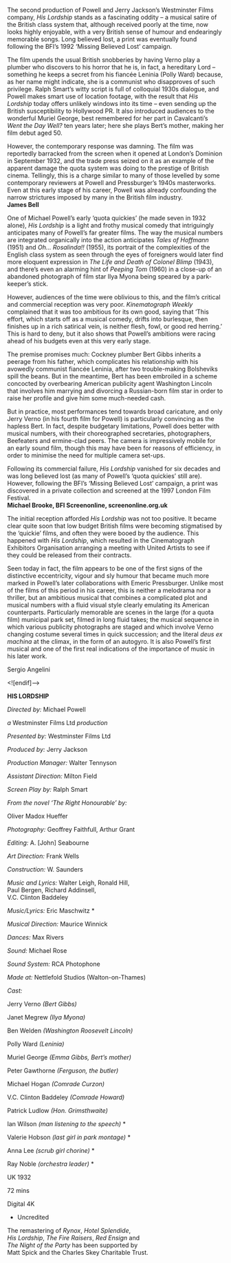 
The second production of Powell and Jerry Jackson’s Westminster Films company, _His Lordship_ stands as a fascinating oddity – a musical satire of the British class system that, although received poorly at the time, now looks highly enjoyable, with a very British sense of humour and endearingly memorable songs. Long believed lost, a print was eventually found following the BFI’s 1992 ‘Missing Believed Lost’ campaign.

The film upends the usual British snobberies by having Verno play a plumber who discovers to his horror that he is, in fact, a hereditary Lord – something he keeps a secret from his fiancée Leninia (Polly Ward) because, as her name might indicate, she is a communist who disapproves of such privilege. Ralph Smart’s witty script is full of colloquial 1930s dialogue, and Powell makes smart use of location footage, with the result that _His Lordship_ today offers unlikely windows into its time – even sending up the British susceptibility to Hollywood PR. It also introduced audiences to the wonderful Muriel George, best remembered for her part in Cavalcanti’s _Went the Day Well?_ ten years later; here she plays Bert’s mother, making her film debut aged 50.

However, the contemporary response was damning. The film was reportedly barracked from the screen when it opened at London’s Dominion in September 1932, and the trade press seized on it as an example of the apparent damage the quota system was doing to the prestige of British cinema. Tellingly, this is a charge similar to many of those levelled by some contemporary reviewers at Powell and Pressburger’s 1940s masterworks. Even at this early stage of his career, Powell was already confounding the narrow strictures imposed by many in the British film industry.  
**James Bell**

One of Michael Powell’s early ‘quota quickies’ (he made seven in 1932 alone), _His Lordship_ is a light and frothy musical comedy that intriguingly anticipates many of Powell’s far greater films. The way the musical numbers are integrated organically into the action anticipates _Tales of Hoffmann_ (1951) and _Oh… Rosalinda!!_ (1955), its portrait of the complexities of the English class system as seen through the eyes of foreigners would later find more eloquent expression in _The Life and Death of Colonel Blimp_ (1943), and there’s even an alarming hint of _Peeping Tom_ (1960) in a close-up of an abandoned photograph of film star Ilya Myona being speared by a park-keeper’s stick.

However, audiences of the time were oblivious to this, and the film’s critical and commercial reception was very poor. _Kinematograph Weekly_ complained that it was too ambitious for its own good, saying that ‘This effort, which starts off as a musical comedy, drifts into burlesque, then finishes up in a rich satirical vein, is neither flesh, fowl, or good red herring.’ This is hard to deny, but it also shows that Powell’s ambitions were racing ahead of his budgets even at this very early stage.

The premise promises much: Cockney plumber Bert Gibbs inherits a peerage from his father, which complicates his relationship with his avowedly communist fiancée Leninia, after two trouble-making Bolsheviks spill the beans. But in the meantime, Bert has been embroiled in a scheme concocted by overbearing American publicity agent Washington Lincoln that involves him marrying and divorcing a Russian-born film star in order to raise her profile and give him some much-needed cash.

But in practice, most performances tend towards broad caricature, and only Jerry Verno (in his fourth film for Powell) is particularly convincing as the hapless Bert. In fact, despite budgetary limitations, Powell does better with musical numbers, with their choreographed secretaries, photographers, Beefeaters and ermine-clad peers. The camera is impressively mobile for an early sound film, though this may have been for reasons of efficiency, in order to minimise the need for multiple camera set-ups.

Following its commercial failure, _His Lordship_ vanished for six decades and was long believed lost (as many of Powell’s ‘quota quickies’ still are). However, following the BFI’s ‘Missing Believed Lost’ campaign, a print was discovered in a private collection and screened at the 1997 London Film Festival.  
**Michael Brooke, BFI Screenonline, screenonline.org.uk**

The initial reception afforded _His Lordship_ was not too positive. It became clear quite soon that low budget British films were becoming stigmatised by the ‘quickie’ films, and often they were booed by the audience. This happened with _His Lordship_, which resulted in the Cinematograph Exhibitors Organisation arranging a meeting with United Artists to see if they could be released from their contracts.

Seen today in fact, the film appears to be one of the first signs of the distinctive eccentricity, vigour and sly humour that became much more marked in Powell’s later collaborations with Emeric Pressburger. Unlike most of the films of this period in his career, this is neither a melodrama nor a thriller, but an ambitious musical that combines a complicated plot and musical numbers with a fluid visual style clearly emulating its American counterparts. Particularly memorable are scenes in the large (for a quota film) municipal park set, filmed in long fluid takes; the musical sequence in which various publicity photographs are staged and which involve Verno changing costume several times in quick succession; and the literal _deus ex machina_ at the climax, in the form of an autogyro. It is also Powell’s first musical and one of the first real indications of the importance of music in his later work.

Sergio Angelini

<![endif]-->

**HIS LORDSHIP**

_Directed by:_ Michael Powell

_a_ Westminster Films Ltd _production_

_Presented by:_ Westminster Films Ltd

_Produced by:_ Jerry Jackson

_Production Manager:_ Walter Tennyson

_Assistant Direction:_ Milton Field

_Screen Play by:_ Ralph Smart

_From the novel ‘The Right Honourable’ by:_

Oliver Madox Hueffer

_Photography:_ Geoffrey Faithfull, Arthur Grant

_Editing:_ A. [John] Seabourne

_Art Direction:_ Frank Wells

_Construction:_ W. Saunders

_Music and Lyrics:_ Walter Leigh, Ronald Hill,  
Paul Bergen, Richard Addinsell,  
V.C. Clinton Baddeley

_Music/Lyrics:_ Eric Maschwitz *

_Musical Direction:_ Maurice Winnick

_Dances:_ Max Rivers

_Sound:_ Michael Rose

_Sound System:_ RCA Photophone

_Made at:_ Nettlefold Studios (Walton-on-Thames)

_Cast:_

Jerry Verno _(Bert Gibbs)_

Janet Megrew _(Ilya Myona)_

Ben Welden _(Washington Roosevelt Lincoln)_

Polly Ward _(Leninia)_

Muriel George _(Emma Gibbs, Bert’s mother)_

Peter Gawthorne _(Ferguson, the butler)_

Michael Hogan _(Comrade Curzon)_

V.C. Clinton Baddeley _(Comrade Howard)_

Patrick Ludlow _(Hon. Grimsthwaite)_

Ian Wilson _(man listening to the speech)_ *

Valerie Hobson _(last girl in park montage)_ *

Anna Lee _(scrub girl chorine)_ *

Ray Noble _(orchestra leader)_ *

UK 1932

72 mins

Digital 4K

* Uncredited

The remastering of _Rynox_, _Hotel Splendide_,  
_His_ _Lordship_, _The Fire Raisers_, _Red Ensign_ and  
_The_ _Night of the Party_ has been supported by  
Matt Spick and the Charles Skey Charitable Trust.
<!--stackedit_data:
eyJoaXN0b3J5IjpbLTEwNTUwMjE4ODFdfQ==
-->